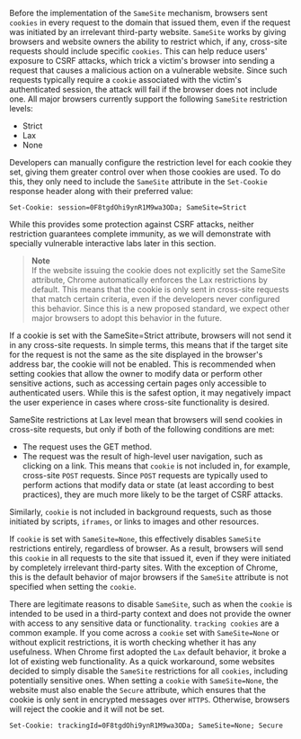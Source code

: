 Before the implementation of the `SameSite` mechanism, browsers sent `cookies` in every request to the domain that issued them, even if the request was initiated by an irrelevant third-party website. `SameSite` works by giving browsers and website owners the ability to restrict which, if any, cross-site requests should include specific `cookies`. This can help reduce users' exposure to CSRF attacks, which trick a victim's browser into sending a request that causes a malicious action on a vulnerable website. Since such requests typically require a `cookie` associated with the victim's authenticated session, the attack will fail if the browser does not include one.
All major browsers currently support the following `SameSite` restriction levels:
- Strict
- Lax
- None

Developers can manually configure the restriction level for each cookie they set, giving them greater control over when those cookies are used. To do this, they only need to include the `SameSite` attribute in the `Set-Cookie` response header along with their preferred value:
```Request
Set-Cookie: session=0F8tgdOhi9ynR1M9wa3ODa; SameSite=Strict
```
While this provides some protection against CSRF attacks, neither restriction guarantees complete immunity, as we will demonstrate with specially vulnerable interactive labs later in this section.

> **Note**  
> If the website issuing the cookie does not explicitly set the SameSite attribute, Chrome automatically enforces the Lax restrictions by default. This means that the cookie is only sent in cross-site requests that match certain criteria, even if the developers never configured this behavior. Since this is a new proposed standard, we expect other major browsers to adopt this behavior in the future.

If a cookie is set with the SameSite=Strict attribute, browsers will not send it in any cross-site requests. In simple terms, this means that if the target site for the request is not the same as the site displayed in the browser's address bar, the cookie will not be enabled.
This is recommended when setting cookies that allow the owner to modify data or perform other sensitive actions, such as accessing certain pages only accessible to authenticated users.
While this is the safest option, it may negatively impact the user experience in cases where cross-site functionality is desired.

SameSite restrictions at Lax level mean that browsers will send cookies in cross-site requests, but only if both of the following conditions are met:
- The request uses the GET method.
- The request was the result of high-level user navigation, such as clicking on a link.
This means that `cookie` is not included in, for example, cross-site `POST` requests. Since `POST` requests are typically used to perform actions that modify data or state (at least according to best practices), they are much more likely to be the target of CSRF attacks.

Similarly, `cookie` is not included in background requests, such as those initiated by scripts, `iframes`, or links to images and other resources.

If `cookie` is set with `SameSite=None`, this effectively disables `SameSite` restrictions entirely, regardless of browser. As a result, browsers will send this `cookie` in all requests to the site that issued it, even if they were initiated by completely irrelevant third-party sites.
With the exception of Chrome, this is the default behavior of major browsers if the `SameSite` attribute is not specified when setting the `cookie`.

There are legitimate reasons to disable `SameSite`, such as when the `cookie` is intended to be used in a third-party context and does not provide the owner with access to any sensitive data or functionality. `tracking cookies` are a common example.
If you come across a `cookie` set with `SameSite=None` or without explicit restrictions, it is worth checking whether it has any usefulness. When Chrome first adopted the `Lax` default behavior, it broke a lot of existing web functionality. As a quick workaround, some websites decided to simply disable the `SameSite` restrictions for all `cookies`, including potentially sensitive ones.
When setting a `cookie` with `SameSite=None`, the website must also enable the `Secure` attribute, which ensures that the cookie is only sent in encrypted messages over `HTTPS`. Otherwise, browsers will reject the cookie and it will not be set.
```Request
Set-Cookie: trackingId=0F8tgdOhi9ynR1M9wa3ODa; SameSite=None; Secure
```